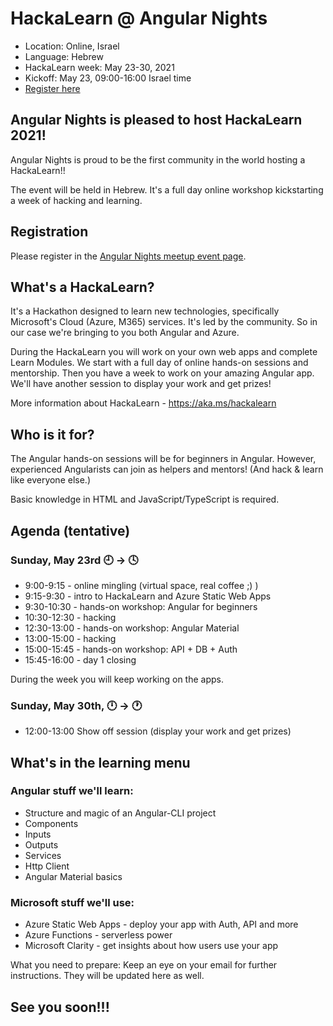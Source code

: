 # HackaLearn @ Angular Nights
- Location: Online, Israel
- Language: Hebrew
- HackaLearn week: May 23-30, 2021
- Kickoff: May 23, 09:00-16:00 Israel time
- [Register here](https://www.meetup.com/Angular-Nights/events/277128256/)


## Angular Nights is pleased to host HackaLearn 2021!
Angular Nights is proud to be the first community in the world hosting a HackaLearn!!

The event will be held in Hebrew. It's a full day online workshop kickstarting a week of hacking and learning.

## Registration
Please register in the [Angular Nights meetup event page](https://www.meetup.com/Angular-Nights/events/277128256/).

## What's a HackaLearn?
It's a Hackathon designed to learn new technologies, specifically Microsoft's Cloud (Azure, M365) services. It's led by the community. So in our case we're bringing to you both Angular and Azure.

During the HackaLearn you will work on your own web apps and complete Learn Modules. We start with a full day of online hands-on sessions and mentorship. Then you have a week to work on your amazing Angular app. We'll have another session to display your work and get prizes!

More information about HackaLearn - https://aka.ms/hackalearn

## Who is it for?
The Angular hands-on sessions will be for beginners in Angular. However, experienced Angularists can join as helpers and mentors! (And hack & learn like everyone else.)

Basic knowledge in HTML and JavaScript/TypeScript is required.

## Agenda (tentative) 
### Sunday, May 23rd 🕘 -> 🕓
- 9:00-9:15 - online mingling (virtual space, real coffee ;) )
- 9:15-9:30 - intro to HackaLearn and Azure Static Web Apps
- 9:30-10:30 - hands-on workshop: Angular for beginners
- 10:30-12:30 - hacking
- 12:30-13:00 - hands-on workshop: Angular Material
- 13:00-15:00 - hacking
- 15:00-15:45 - hands-on workshop: API + DB + Auth
- 15:45-16:00 - day 1 closing

During the week you will keep working on the apps.

### Sunday, May 30th, 🕛 -> 🕐
- 12:00-13:00 Show off session (display your work and get prizes)

## What's in the learning menu

### Angular stuff we'll learn:
- Structure and magic of an Angular-CLI project
- Components
- Inputs
- Outputs
- Services
- Http Client
- Angular Material basics

### Microsoft stuff we'll use:
- Azure Static Web Apps - deploy your app with Auth, API and more
- Azure Functions - serverless power
- Microsoft Clarity - get insights about how users use your app

What you need to prepare: Keep an eye on your email for further instructions. They will be updated here as well.

## See you soon!!!
